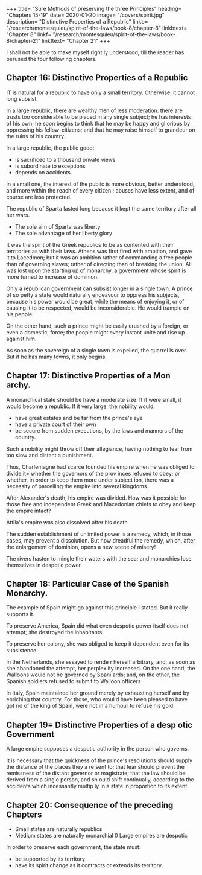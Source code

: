
+++
title= "Sure Methods of preserving the three Principles"
heading= "Chapters 15-19"
date= 2020-01-20
image= "/covers/spirit.jpg"
description= "Distinctive Properties of a Republic"
linkb= "/research/montesquieu/spirit-of-the-laws/book-8/chapter-8"
linkbtext= "Chapter 8"
linkf= "/research/montesquieu/spirit-of-the-laws/book-8/chapter-21"
linkftext= "Chapter 21"
+++


I shall not be able to make myself right ly understood, till the reader has perused the four following chapters.



## Chapter 16: Distinctive Properties of a Republic

IT is natural for a republic to have only a small territory. Otherwise, it cannot long subsist. 

In a large republic, there are wealthy men of less moderation. there are trusts too considerable to be placed in any single subject; he has interests of his own; he soon begins to think that he may be happy and gl orious by oppressing his fellow-citizens; and that he may raise himself to  grandeur on the ruins of his country.

In a large republic, the public good:
- is sacrificed to a thousand private views
- is subordinate to exceptions
- depends on accidents. 

In a small one, the interest of the public is more obvious, better understood, and more within the reach of every citizen ; abuses have less extent, and of course are less protected.

The republic of Sparta lasted long because it kept the same territory after all her wars.
- The sole aim of Sparta was liberty
- The sole advantage of her liberty glory

It was the spirit of the Greek republics to be as contented with their territories as with their laws. Athens was first fired with ambition, and gave it to Lacedmon; but it was an ambition rather of commanding a free people than of governing slaves; rather of directing than of breaking the union. All was lost upon the starting up of monarchy, a government whose spirit is more turned to increase of dominion.


Only a republican government can subsist longer in a single town. A prince of so petty a state would naturally endeavour to oppress his subjects, because his power would be great, while the means of enjoying it, or of causing it to be respected, would be inconsiderable. He would trample on his people. 

On the other hand, such a prince might be easily crushed by a foreign, or even a domestic, force; the people might every instant unite and rise up against him. 

As soon as the sovereign of a single town is expelled, the quarrel is over. But if he has many towns, it only begins.



## Chapter 17: Distinctive Properties of a Mon archy.

A monarchical state should be have a moderate size. If it were small, it would become a republic. If it very large, the nobility would:
- have great estates and be far from the prince's eye
- have a private court of their own
- be secure from sudden executions, by the laws and manners of the country.

Such a nobility might throw off their allegiance, having nothing to fear from too slow and distant a punishment.

Thus, Charlemagne had scarce founded his empire when he was obliged to divide it= whether the governors of the prov inces refused to obey; or whether, in order to keep them more under subject ion, there was a necessity of parcelling the empire into several kingdoms.

After Alexander's death, his empire was divided. How was it possible for those free and independent Greek and Macedonian chiefs to obey and keep the empire intact? <!-- who were each of them , or commanders at least of the victorious bands dispersed throughout that vast extent of conquered land,for them ? -->

Attila's empire was also dissolved after his death. <!--  such a number of kings, who were no longer under restra int, could not resume their fetters. -->

The sudden establishment of unlimited power is a remedy, which, in those cases, may prevent a dissolution. But how  dreadful the remedy, which, after the enlargement of dominion, opens a new  scene of misery!

The rivers hasten to mingle their waters with the sea; and monarchies lose themselves in despotic power.



## Chapter 18: Particular Case of the Spanish Monarchy.

The example of Spain might go against this principle I stated. But it really supports it.

To preserve America, Spain did what even despotic power itself does not attempt; she destroyed the inhabitants. 

To preserve her colony, she was obliged to keep it dependent even for  its subsistence.

In the Netherlands, she essayed to rende r herself arbitrary, and, as soon as she abandoned the attempt, her perplex ity increased. On the one hand, the Walloons would not be governed by Spani ards; and, on the other, the Spanish soldiers refused to submit to Walloon officers

In Italy, Spain maintained her ground merely by exhausting herself and by enriching that country. For those, who woul d have been pleased to have got rid of the king of Spain, were not in a humour to refuse his gold.


## Chapter 19= Distinctive Properties of a desp otic Government

A large empire supposes a despotic authority in the person who governs. 

It is necessary that the quickness of the prince's resolutions should supply the distance of the places they a re sent to; that fear should prevent the remissness of the distant governor or magistrate; that the law should be derived from a single person, and sh ould shift continually, according to the accidents which incessantly multip ly in a state in proportion to its extent.


## Chapter 20: Consequence of the preceding Chapters

- Small states are naturally republics 
- Medium states are naturally monarchial 
0 Large empires are despotic

In order to preserve each <!-- principles of the established --> government, the state must:
- be supported by its territory
- have its spirit change as it contracts or extends its territory.